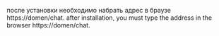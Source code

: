после установки необходимо набрать адрес в браузе https://domen/chat.
after installation, you must type the address in the browser https://domen/chat.